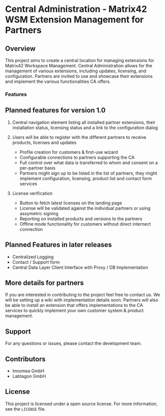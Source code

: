 # Central Administration - Matrix42 WSM Extension Management for Partners

## Overview

This project aims to create a central location for managing extensions for Matrix42 Workspace Management. 
Central Administration allows for the management of various extensions, including updates, licensing, and configuration. 
Partners are invited to use and showcase their extensions and implement the various functionalities CA offers.

### Features

## Planned features for version 1.0
1. Central navigation element listing all installed partner extensions, their installation status, licensing status and a link to the configuration dialog
   
3. Users will be able to register with the different partners to receive products, licenses and updates
   - Profile creation for customers & first-use wizard
   - Configurable connections to partners supporting the CA
   - Full control over what data is transferred to whom and consent on a per-partner basis
   - Partners might sign up to be listed in the list of partners, they might implement configuration, licensing, product list and contact form services

4. License verification
   - Button to fetch latest licenses on the landing page
   - License will be validated against the individual partners or using assymetric signing 
   - Reporting on installed products and versions to the partners
   - Offline mode functionality for customers without direct internect connection

## Planned Features in later releases
  - Centralized Logging
  - Contact / Support form
  - Central Data Layer Client Interface with Proxy / DB Implementation

## More details for partners
If you are interested in contributing to the project feel free to contact us. 
We will be setting up a wiki with implementation details soon.
Partners will also be able to install an extension that offers implementations to the CA services to quickly implement your own customer system & product management.

## Support

For any questions or issues, please contact the development team.

## Contributors

- Innomea GmbH
- Labtagon GmbH

## License

This project is licensed under a open source license. For more information, see the `LICENSE` file.
